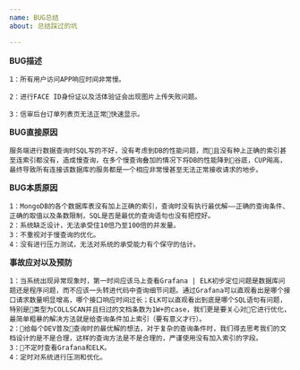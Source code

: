 ```yaml
---
name: BUG总结
about: 总结踩过的坑

---
```


**BUG描述**

    1：所有用户访问APP响应时间非常慢。

    2：进行FACE ID身份证以及活体验证会出现图片上传失败问题。

    3：信审后台订单列表页无法正常快速显示。

**BUG直接原因**

    服务端进行数据查询时SQL写的不好，没有考虑到DB的性能问题，而且没有种上正确的索引甚至连索引都没有，造成慢查询，在多个慢查询叠加的情况下将DB的性能降到谷底，CUP飚高，最终导致所有连接该数据库的服务都是一个相应非常慢甚至无法正常接收请求的地步。

**BUG本质原因**

    1：MongoDB的各个数据库表没有加上正确的索引，查询时没有执行最优解——正确的查询条件、正确的取值以及条数限制，SQL是否是最优的查询语句也没有把控好。
    2：系统缺乏设计，无法承受住10倍乃至100倍的并发量。
    3：不重视对于慢查询的优化。
    4：没有进行压力测试，无法对系统的承受能力有个保守的估计。

**事故应对以及预防**
    
    1：当系统出现异常现象时，第一时间应该马上查看Grafana | ELK初步定位问题是数据库问题还是程序问题，而不应该一头转进代码中查询细节问题。通过Grafana可以直观看出是哪个接口请求数量明显增高，哪个接口响应时间过长；ELK可以直观看出到底是哪个SQL语句有问题，特别是类型为COLLSCAN并且扫过的文档条数为1W+的case，我们更是要关心对它进行优化，最简单粗暴的解决方法就是给查询条件加上索引（要有意义才行）。
    2：给每个DEV普及查询时的最优解的想法，对于复杂的查询条件时，我们得去思考我们的文档设计的是不是合理，这样的查询方法是不是合理的，严谨使用没有加入索引的字段。
    3：不定时查看Grafana和ELK。
    4：定时对系统进行压测和优化。
    

